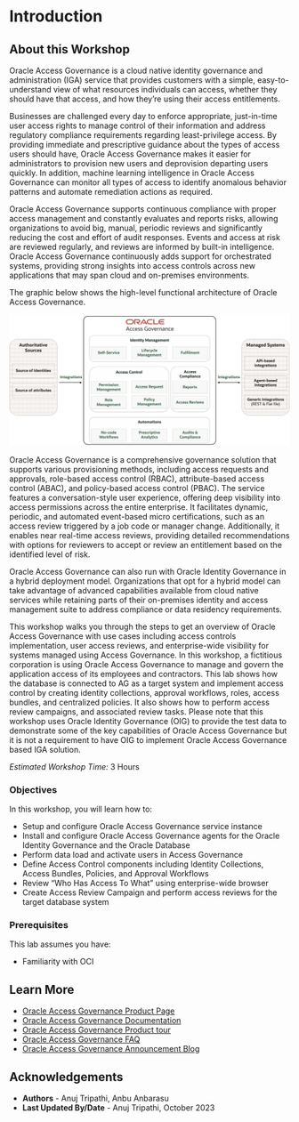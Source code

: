 # Introduction

## About this Workshop

Oracle Access Governance is a cloud native identity governance and administration (IGA) service that provides customers with a simple, easy-to-understand view of what resources individuals can access, whether they should have that access, and how they’re using their access entitlements. 

Businesses are challenged every day to enforce appropriate, just-in-time user access rights to manage control of their information and address regulatory compliance requirements regarding least-privilege access. By providing immediate and prescriptive guidance about the types of access users should have, Oracle Access Governance makes it easier for administrators to provision new users and deprovision departing users quickly. In addition, machine learning intelligence in Oracle Access Governance can monitor all types of access to identify anomalous behavior patterns and automate remediation actions as required. 

Oracle Access Governance supports continuous compliance with proper access management and constantly evaluates and reports risks, allowing organizations to avoid big, manual, periodic reviews and significantly reducing the cost and effort of audit responses. Events and access at risk are reviewed regularly, and reviews are informed by built-in intelligence. Oracle Access Governance continuously adds support for orchestrated systems, providing strong insights into access controls across new applications that may span cloud and on-premises environments.

 The graphic below shows the high-level functional architecture of Oracle Access Governance.

 ![View List of Campaigns](images/diagram.jpg)

Oracle Access Governance is a comprehensive governance solution that supports various provisioning methods, including access requests and approvals, role-based access control (RBAC), attribute-based access control (ABAC), and policy-based access control (PBAC). The service features a conversation-style user experience, offering deep visibility into access permissions across the entire enterprise. It facilitates dynamic, periodic, and automated event-based micro certifications, such as an access review triggered by a job code or manager change. Additionally, it enables near real-time access reviews, providing detailed recommendations with options for reviewers to accept or review an entitlement based on the identified level of risk.

Oracle Access Governance can also run with Oracle Identity Governance in a hybrid deployment model. Organizations that opt for a hybrid model can take advantage of advanced capabilities available from cloud native services while retaining parts of their on-premises identity and access management suite to address compliance or data residency requirements.

This workshop walks you through the steps to get an overview of Oracle Access Governance with use cases including access controls implementation, user access reviews, and enterprise-wide visibility for systems managed using Access Governance. In this workshop, a fictitious corporation is using Oracle Access Governance to manage and govern the application access of its employees and contractors. This lab shows how the database is connected to AG as a target system and implement access control by creating identity collections, approval workflows, roles, access bundles, and centralized policies. It also shows how to perform access review campaigns, and associated review tasks.
Please note that this workshop uses Oracle Identity Governance (OIG) to provide the test data to demonstrate some of the key capabilities of Oracle Access Governance but it is not a requirement to have OIG to implement Oracle Access Governance based IGA solution.


*Estimated Workshop Time:* 3 Hours

### Objectives

In this workshop, you will learn how to:

- Setup and configure Oracle Access Governance service instance
- Install and configure Oracle Access Governance agents for the Oracle Identity Governance and the Oracle Database
- Perform data load and activate users in Access Governance
- Define Access Control components including Identity Collections, Access Bundles, Policies, and Approval Workflows
- Review “Who Has Access To What” using enterprise-wide browser
- Create Access Review Campaign and perform access reviews for the target database system

### Prerequisites

This lab assumes you have:

- Familiarity with OCI


## Learn More

- [Oracle Access Governance Product Page](https://www.oracle.com/security/cloud-security/access-governance/)
- [Oracle Access Governance Documentation](https://docs.oracle.com/en/cloud/paas/access-governance/index.html)
- [Oracle Access Governance Product tour](https://www.oracle.com/webfolder/s/quicktours/paas/pt-sec-access-governance/index.html)
- [Oracle Access Governance FAQ](https://www.oracle.com/security/cloud-security/access-governance/faq/)
- [Oracle Access Governance Announcement Blog](https://blogs.oracle.com/cloudsecurity/post/intelligent-cloud-delivered-access-governance-with-prescriptive-analytics)

## Acknowledgements

- **Authors** - Anuj Tripathi, Anbu Anbarasu
- **Last Updated By/Date** - Anuj Tripathi, October 2023
